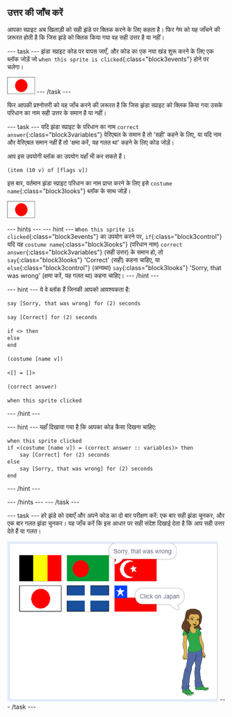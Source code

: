 ## उत्तर की जाँच करें

आपका स्प्राइट अब खिलाड़ी को सही झंडे पर क्लिक करने के लिए कहता है। फिर गेम को यह जाँचने की ज़रूरत होती है कि जिस झंडे को क्लिक किया गया वह सही उत्तर है या नहीं।

\--- task \--- झंडा स्प्राइट कोड पर वापस जाएँ, और कोड का एक नया खंड शुरू करने के लिए एक ब्लॉक जोड़ें जो `when this sprite is clicked`{:class="block3events"} होने पर चलेगा।

![झंडा स्प्राइट](images/flag-sprite.png) \--- /task \---

फिर आपकी प्रश्नोत्तरी को यह जाँच करने की ज़रूरत है कि जिस झंडा स्प्राइट को क्लिक किया गया उसके परिधान का नाम सही उत्तर के समान है या नहीं।

\--- task \--- यदि झंडा स्प्राइट के परिधान का नाम `correct answer`{:class="block3variables"} वेरिएबल के समान है तो 'सही' कहने के लिए, या यदि नाम और वेरिएबल समान नहीं हैं तो 'क्षमा करें, यह गलत था' कहने के लिए कोड जोड़ें।

आप इस उपयोगी ब्लॉक का उपयोग यहाँ भी कर सकते हैं।

```blocks3
(item (10 v) of [flags v])
```

इस बार, वर्तमान झंडा स्प्राइट परिधान का नाम प्राप्त करने के लिए इसे `costume name`{:class="block3looks"} ब्लॉक के साथ जोड़ें।

![झंडा स्प्राइट](images/flag-sprite.png)

\--- hints \--- \--- hint \--- `When this sprite is clicked`{:class="block3events"} का उपयोग करने पर, `if`{:class="block3control"} यदि यह `costume name`{:class="block3looks"} (परिधान नाम) `correct answer`{:class="block3variables"} (सही उत्तर) के समान हो, तो `say`{:class="block3looks"} 'Correct' (सही) कहना चाहिए, या `else`{:class="block3control"} (अन्यथा) `say`{:class="block3looks"} 'Sorry, that was wrong' (क्षमा करें, यह गलत था) कहना चाहिए। \--- /hint \---

\--- hint \--- ये वे ब्लॉक हैं जिनकी आपको आवश्यकता है:

```blocks3
say [Sorry, that was wrong] for (2) seconds

say [Correct] for (2) seconds

if <> then
else
end

(costume [name v])

<[] = []>

(correct answer)

when this sprite clicked
```

\--- /hint \---

\--- hint \--- यहाँ दिखाया गया है कि आपका कोड कैसा दिखना चाहिए:

```blocks3
when this sprite clicked
if <(costume [name v]) = (correct answer :: variables)> then
    say [Correct] for (2) seconds
else
    say [Sorry, that was wrong] for (2) seconds
end
```

\--- /hint \---

\--- /hints \--- \--- /task \---

\--- task \--- हरे झंडे को दबाएँ और अपने कोड का दो बार परीक्षण करें: एक बार सही झंडा चुनकर, और एक बार गलत झंडा चुनकर। यह जाँच करें कि इस आधार पर सही संदेश दिखाई देता है कि आप सही उत्तर देते हैं या गलत।

![झंडे पर क्लिक करें](images/click-on-flag.png) \--- /task \---
